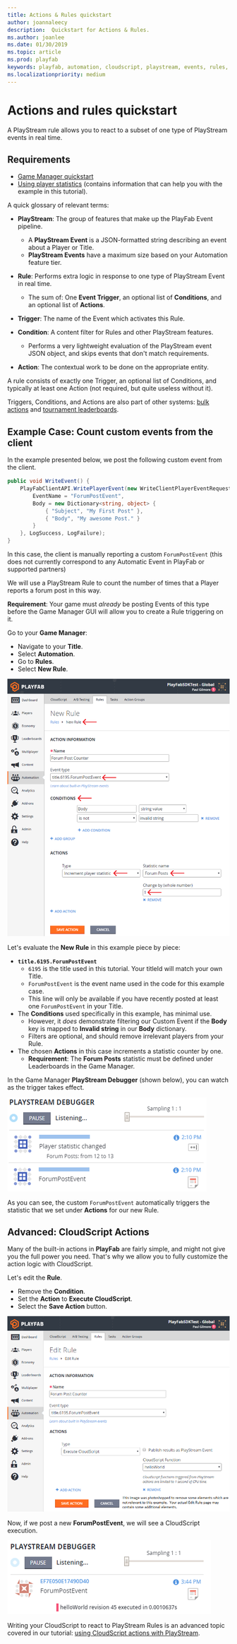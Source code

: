 ```yaml
---
title: Actions & Rules quickstart
author: joannaleecy
description:  Quickstart for Actions & Rules.
ms.author: joanlee
ms.date: 01/30/2019
ms.topic: article
ms.prod: playfab
keywords: playfab, automation, cloudscript, playstream, events, rules, conditions, actions, hooks
ms.localizationpriority: medium
---
```


# Actions and rules quickstart

A PlayStream rule allows you to react to a subset of one type of PlayStream events in real time.

## Requirements

- [Game Manager quickstart](../../../gamemanager/quickstart.md)
- [Using player statistics](../../data/playerdata/using-player-statistics.md) (contains information that can help you with the example in this tutorial).

A quick glossary of relevant terms:

- **PlayStream**: The group of features that make up the PlayFab Event pipeline.
  - A **PlayStream Event** is a JSON-formatted string describing an event about a Player or Title.
  - **PlayStream Events** have a maximum size based on your Automation feature tier.

- **Rule**: Performs extra logic in response to one type of PlayStream Event in real time.
  - The sum of: One **Event Trigger**, an optional list of **Conditions**, and an optional list of **Actions**.

- **Trigger**: The name of the Event which activates this Rule.

- **Condition**: A content filter for Rules and other PlayStream features.
  - Performs a very lightweight evaluation of the PlayStream event JSON object, and skips events that don't match requirements.

- **Action**: The contextual work to be done on the appropriate entity.

A rule consists of exactly one Trigger, an optional list of Conditions, and typically at least one Action (not required, but quite useless without it).

Triggers, Conditions, and Actions are also part of other systems: [bulk actions](../../automation/actions-rules/bulk-actions-for-an-entire-player-segment.md) and [tournament leaderboards](../../social/tournaments-leaderboards/using-resettable-statistics-and-leaderboards.md).

## Example Case: Count custom events from the client

In the example presented below, we post the following custom event from the client.

```csharp
public void WriteEvent() {
    PlayFabClientAPI.WritePlayerEvent(new WriteClientPlayerEventRequest {
        EventName = "ForumPostEvent",
        Body = new Dictionary<string, object> {
            { "Subject", "My First Post" },
            { "Body", "My awesome Post." }
        }
    }, LogSuccess, LogFailure);
}
```

In this case, the client is manually reporting a custom `ForumPostEvent` (this does not currently correspond to any Automatic Event in PlayFab or supported partners)

 We will use a PlayStream Rule to count the number of times that a Player reports a forum post in this way.

**Requirement**: Your game must *already* be posting Events of this type before the Game Manager GUI will allow you to create a Rule triggering on it.

Go to your **Game Manager**:

- Navigate to your **Title**.
- Select **Automation**.
- Go to **Rules**.
- Select **New Rule**.

![Game Manager - automation - new rule](media/tutorials/game-manager-automation-new-rule.png)  

Let's evaluate the **New Rule** in this example piece by piece:

- **`title.6195.ForumPostEvent`**
  - `6195` is the title used in this tutorial. Your titleId will match your own Title.
  - `ForumPostEvent` is the event name used in the code for this example case.
  - This line will only be available if you have recently posted at least one `ForumPostEvent` in your Title.
- The **Conditions** used specifically in this example, has minimal use.
  - However, it *does* demonstrate filtering our Custom Event if the **Body** key is mapped to **Invalid string** in our **Body** dictionary.
  - Filters are optional, and should remove irrelevant players from your Rule.
- The chosen **Actions** in this case increments a statistic counter by one.
  - **Requirement**: The **Forum Posts** statistic must be defined under Leaderboards in the Game Manager.

In the Game Manager **PlayStream Debugger** (shown below), you can watch as the trigger takes effect.

![Game Manager - PlayStream - debugger - event trigger](media/tutorials/game-manager-playstream-debugger-event-trigger.png)  

As you can see, the custom `ForumPostEvent` automatically triggers the statistic that we set under **Actions** for our new Rule.

## Advanced: CloudScript Actions

Many of the built-in actions in **PlayFab** are fairly simple, and might not give you the full power you need. That's why we allow you to fully customize the action logic with CloudScript.

Let's edit the **Rule**.

- Remove the **Condition**.
- Set the **Action** to **Execute CloudScript**.
- Select the **Save Action** button.

![Game Manager - automation - edit rule](media/tutorials/game-manager-automation-edit-rule.png)  

Now, if we post a new **ForumPostEvent**, we will see a CloudScript execution.

![Game Manager - PlayStream - debugger - CloudScript execution](media/tutorials/game-manager-playstream-debugger-cloudscript-execution.png)  

Writing your CloudScript to react to PlayStream Rules is an advanced topic covered in our tutorial: [using CloudScript actions with PlayStream](using-cloudscript-actions-with-playstream.md).
